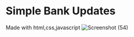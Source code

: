 # Simple Bank Updates
 Made with html,css,javascript
![Screenshot (54)](https://github.com/sktanvirikbal/Simple-Bank-Updates/assets/76867083/96617d4f-f524-4eac-9cef-1de2823ec1c5)
